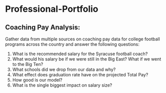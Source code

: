 # Professional-Portfolio

## Coaching Pay Analysis:
Gather data from multiple sources on coaching pay data for college football programs across the country and answer the following questions:
  1. What is the recommended salary for the Syracuse football coach?
  2. What would his salary be if we were still in the Big East? What if we went to the Big Ten?
  3. What schools did we drop from our data and why?
  4. What effect does graduation rate have on the projected Total Pay?
  5. How good is our model?
  6. What is the single biggest impact on salary size?
